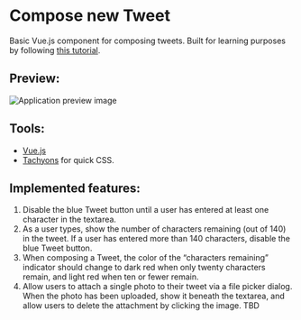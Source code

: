 # Compose new Tweet

Basic Vue.js component for composing tweets. Built for learning purposes by following [this tutorial](https://medium.freecodecamp.org/vue-js-introduction-for-people-who-know-just-enough-jquery-to-get-by-eab5aa193d77).

## Preview:

![Application preview image](https://i.imgur.com/eurc1JM.jpg)

## Tools:

- [Vue.js](https://vuejs.org/)
- [Tachyons](http://tachyons.io/) for quick CSS.

## Implemented features:

1. Disable the blue Tweet button until a user has entered at least one character in the textarea.
2. As a user types, show the number of characters remaining (out of 140) in the tweet. If a user has entered more than 140 characters, disable the blue Tweet button.
3. When composing a Tweet, the color of the “characters remaining” indicator should change to dark red when only twenty characters remain, and light red when ten or fewer remain.
4. Allow users to attach a single photo to their tweet via a file picker dialog. When the photo has been uploaded, show it beneath the textarea, and allow users to delete the attachment by clicking the image. TBD





